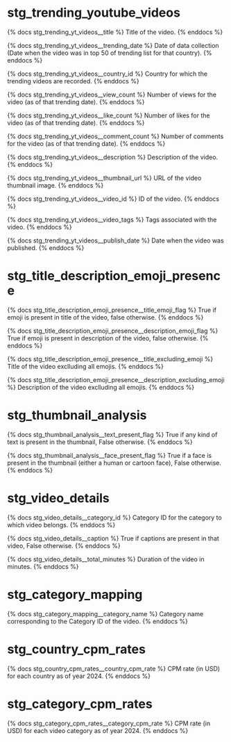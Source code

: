 # stg_trending_youtube_videos

{% docs stg_trending_yt_videos__title %}
Title of the video.
{% enddocs %}

{% docs stg_trending_yt_videos__trending_date %}
Date of data collection (Date when the video was in top 50 of trending list for that country).
{% enddocs %}

{% docs stg_trending_yt_videos__country_id %}
Country for which the trending videos are recorded.
{% enddocs %}

{% docs stg_trending_yt_videos__view_count %}
Number of views for the video (as of that trending date).
{% enddocs %}

{% docs stg_trending_yt_videos__like_count %}
Number of likes for the video (as of that trending date).
{% enddocs %}

{% docs stg_trending_yt_videos__comment_count %}
Number of comments for the video (as of that trending date).
{% enddocs %}

{% docs stg_trending_yt_videos__description %}
Description of the video.
{% enddocs %}

{% docs stg_trending_yt_videos__thumbnail_url %}
URL of the video thumbnail image.
{% enddocs %}

{% docs stg_trending_yt_videos__video_id %}
ID of the video.
{% enddocs %}

{% docs stg_trending_yt_videos__video_tags %}
Tags associated with the video.
{% enddocs %}

{% docs stg_trending_yt_videos__publish_date %}
Date when the video was published.
{% enddocs %}

# stg_title_description_emoji_presence

{% docs stg_title_description_emoji_presence__title_emoji_flag %}
True if emoji is present in title of the video, false otherwise.
{% enddocs %}

{% docs stg_title_description_emoji_presence__description_emoji_flag %}
True if emoji is present in description of the video, false otherwise.
{% enddocs %}

{% docs stg_title_description_emoji_presence__title_excluding_emoji %}
Title of the video exclluding all emojis.
{% enddocs %}

{% docs stg_title_description_emoji_presence__description_excluding_emoji %}
Description of the video exclluding all emojis.
{% enddocs %}

# stg_thumbnail_analysis

{% docs stg_thumbnail_analysis__text_present_flag %}
True if any kind of text is present in the thumbnail, False otherwise.
{% enddocs %}

{% docs stg_thumbnail_analysis__face_present_flag %}
True if a face is present in the thumbnail (either a human or cartoon face), False otherwise.
{% enddocs %}

# stg_video_details

{% docs stg_video_details__category_id %}
Category ID for the category to which video belongs.
{% enddocs %}

{% docs stg_video_details__caption %}
True if captions are present in that video, False otherwise.
{% enddocs %}   

{% docs stg_video_details__total_minutes %}
Duration of the video in minutes.
{% enddocs %}

# stg_category_mapping

{% docs stg_category_mapping__category_name %}
Category name corresponding to the Category ID of the video.
{% enddocs %}

# stg_country_cpm_rates

{% docs stg_country_cpm_rates__country_cpm_rate %}
CPM rate (in USD) for each country as of year 2024.
{% enddocs %}

# stg_category_cpm_rates

{% docs stg_category_cpm_rates__category_cpm_rate %}
CPM rate (in USD) for each video category as of year 2024.
{% enddocs %}